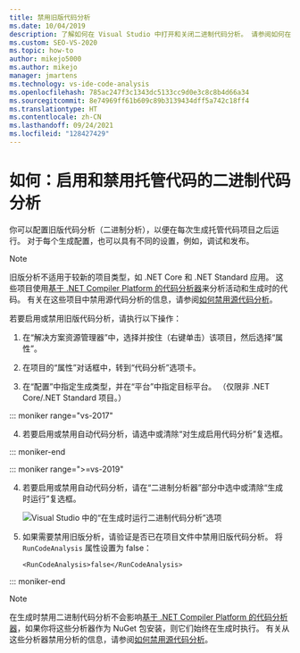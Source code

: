 ```yaml
---
title: 禁用旧版代码分析
ms.date: 10/04/2019
description: 了解如何在 Visual Studio 中打开和关闭二进制代码分析。 请参阅如何在托管代码项目中配置此功能。
ms.custom: SEO-VS-2020
ms.topic: how-to
author: mikejo5000
ms.author: mikejo
manager: jmartens
ms.technology: vs-ide-code-analysis
ms.openlocfilehash: 785ac247f3c1343dc5133cc9d0e3c8c8b4d66a34
ms.sourcegitcommit: 8e74969ff61b609c89b3139434dff5a742c18ff4
ms.translationtype: HT
ms.contentlocale: zh-CN
ms.lasthandoff: 09/24/2021
ms.locfileid: "128427429"
---
```

# <a name="how-to-enable-and-disable-binary-code-analysis-for-managed-code"></a>如何：启用和禁用托管代码的二进制代码分析

你可以配置旧版代码分析（二进制分析），以便在每次生成托管代码项目之后运行。 对于每个生成配置，也可以具有不同的设置，例如，调试和发布。

> [!NOTE]
> 旧版分析不适用于较新的项目类型，如 .NET Core 和 .NET Standard 应用。 这些项目使用[基于 .NET Compiler Platform 的代码分析器](roslyn-analyzers-overview.md)来分析活动和生成时的代码。 有关在这些项目中禁用源代码分析的信息，请参阅[如何禁用源代码分析](disable-code-analysis.md)。

若要启用或禁用旧版代码分析，请执行以下操作：

1. 在“解决方案资源管理器”中，选择并按住（右键单击）该项目，然后选择“属性”。 

2. 在项目的“属性”对话框中，转到“代码分析”选项卡。

3. 在“配置”中指定生成类型，并在“平台”中指定目标平台。 （仅限非 .NET Core/.NET Standard 项目。）

::: moniker range="vs-2017"

4. 若要启用或禁用自动代码分析，请选中或清除“对生成启用代码分析”复选框。

::: moniker-end

::: moniker range=">=vs-2019"

4. 若要启用或禁用自动代码分析，请在“二进制分析器”部分中选中或清除“生成时运行”复选框。

   ![Visual Studio 中的“在生成时运行二进制代码分析”选项](media/run-on-build-binary-analyzers.png)

5. 如果需要禁用旧版分析，请验证是否已在项目文件中禁用旧版代码分析。 将 `RunCodeAnalysis` 属性设置为 false：

   `<RunCodeAnalysis>false</RunCodeAnalysis>`

::: moniker-end

> [!NOTE]
> 在生成时禁用二进制代码分析不会影响[基于 .NET Compiler Platform 的代码分析器](roslyn-analyzers-overview.md)，如果你将这些分析器作为 NuGet 包安装，则它们始终在生成时执行。 有关从这些分析器禁用分析的信息，请参阅[如何禁用源代码分析](disable-code-analysis.md)。
